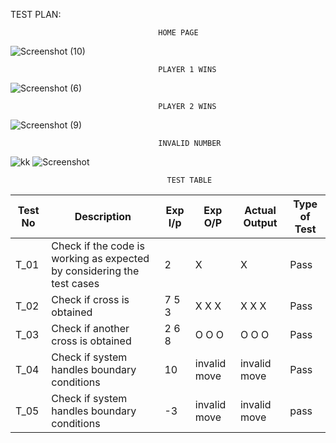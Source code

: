 
TEST PLAN:

                                     HOME PAGE
![Screenshot (10)](https://user-images.githubusercontent.com/89633248/132377474-54b8faec-b269-41a7-9025-40ea688f1576.png)

                                     PLAYER 1 WINS
![Screenshot (6)](https://user-images.githubusercontent.com/89633248/132377817-b48edc35-41c4-4d01-8e4c-03a23b6b9ffa.png)

                                     PLAYER 2 WINS
 ![Screenshot (9)](https://user-images.githubusercontent.com/89633248/132377908-f69c2d17-390e-455d-ab42-47812f305220.png)

                                     INVALID NUMBER
 ![kk](https://user-images.githubusercontent.com/89633248/132378012-41a9852c-fcf7-4d87-ac73-29ea1b2b11da.png)
 ![Screenshot](https://user-images.githubusercontent.com/89633248/132378131-18ad1083-3b2c-4733-8cb0-6e7a154f07e1.png)
 
                                       TEST TABLE
 
|  Test No  |  Description  |  Exp I/p  |  Exp O/P  |  Actual Output  |  Type of Test  |
|  -------  |  -----------  |  -------  |  -------  |  -------------  |  ------------  |
|  T_01  |  Check if the code is working as expected by considering the test cases  |  2  |  X  |  X  |  Pass  |
|  T_02  |  Check if cross is obtained  |  7 5 3  |  X X X  |  X X X  |  Pass  |
|  T_03  |  Check if another cross is obtained  |  2 6 8  |  O O O  |  O O O  |  Pass  |
|  T_04  |  Check if system handles boundary conditions  |  10  |  invalid move  |  invalid move  |  Pass  |
|  T_05  |  Check if system handles boundary conditions  |  -3  |  invalid move  |  invalid move  |  pass  |
